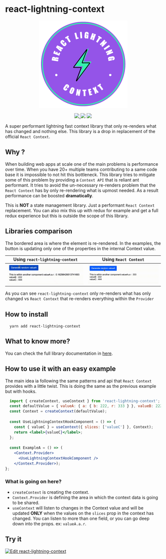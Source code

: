 # react-lightning-context

<p align="center">
  <img src="./assets/logo.png?raw=true">
</p>
<p align="center">
  <a href="https://www.npmjs.com/package/react-lightning-context">
    <img src="https://img.shields.io/npm/v/react-lightning-context.svg">
  </a>
  <img src="https://img.shields.io/badge/code_style-standard-brightgreen.svg">
  <img src="https://img.shields.io/bundlephobia/minzip/react-lightning-context">
</p>

A super performant lightning fast context library that only re-renders what has changed and nothing else. This library is a drop in replacement of the official `React Context`.

## Why ?

When building web apps at scale one of the main problems is performance over time. When you have 20+ multiple teams contributing to a same code base it is impossible to not hit this bottleneck. This library tries to mitigate some of this problem by providing a `Context API` that is reliant ant performant. It tries to avoid the un-necessary re-renders problem that the `React Context` has by only re-rendering what is upmost needed. As a result performance can be boosted **dramatically**.

This is **NOT** a state management library. Just a performant `React Context` replacement. You can also mix this up with redux for example and get a full redux experience but this is outside the scope of this library.

## Libraries comparison

The bordered area is where the element is re-rendered. In the examples, the button is updating only one of the properties in the internal Context value.

| Using `react-lightning-context`            | Using `React Context`                   |
| ------------------------------------------ | --------------------------------------- |
| ![with gif](./assets/with-op.gif?raw=true) | ![without gif](./assets/without-op.gif) |

As you can see `react-lightning-context` only re-renders what has only changed vs `React Context` that re-renders everything within the `Provider`

## How to install

```terminal
  yarn add react-lightning-context
```

## What to know more?

You can check the full library documentation in [here](https://64af60a4a53532089933a6ea--gentle-melba-9db8e9.netlify.app).

## How to use it with an easy example

The main idea ia following the same patterns and api that `React Context` provides with a little twist. This is doing the same as the previous example but with hooks.

```jsx
  import { createContext, useContext } from 'react-lightning-context';
  const defaultValue = { valueA: { a: { b: 222, r: 333 } }, valueB: 222, valueC: 444 };
  const Context = createContext(defaultValue);

  const UseLightningContextHookComponent = () => {
    const { valueC } = useContext({ slices: ['valueC'] }, Context);
    return <label>{valueC}</label>;
  };

  const ExampleA = () => (
    <Context.Provider>
      <UseLightningContextHookComponent />
    </Context.Provider>);
};
```

### What is going on here?

- `createContext` is creating the context.
- `Context.Provider` is defining the area in which the context data is going to be shared.
- `useContext` will listen to changes in the Context value and will be updated **ONLY** when the values on the `slices` prop in the context has changed. You can listen to more than one field, or you can go deep down into the props. ex: `valueA.a.r`.

## Try it

[![Edit react-lightning-context](https://codesandbox.io/static/img/play-codesandbox.svg)](https://codesandbox.io/s/beautiful-currying-i7xin)
